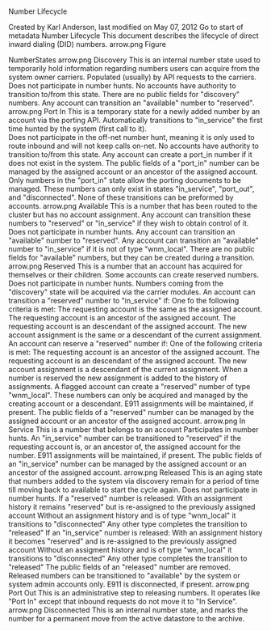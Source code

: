 #

Number Lifecycle


Created by Karl Anderson, last modified on May 07, 2012 Go to start of metadata
Number Lifecycle
This document describes the lifecycle of direct inward dialing (DID) numbers.
arrow.png  Figure
 
 NumberStates
arrow.png  Discovery
This is an internal number state used to temporarily hold information regarding numbers users can acquire from the system owner carriers.
Populated (usually) by API requests to the carriers.  
Does not participate in number hunts.
No accounts have authority to transition to/from this state.
There are no public fields for "discovery" numbers.
Any account can transition an "available" number to "reserved".
arrow.png  Port In
This is a temporary state for a newly added number by an account via the porting API.
Automatically transitions to "in_service" the first time hunted by the system (first call to it).  
Does not participate in the off-net number hunt, meaning it is only used to route inbound and will not keep calls on-net.
No accounts have authority to transition to/from this state.
Any account can create a port_in number if it does not exist in the system.
The public fields of a "port_in" number can be managed by the assigned account or an ancestor of the assigned account.
Only numbers in the "port_in" state allow the porting documents to be managed.
These numbers can only exist in states "in_service", "port_out", and "disconnected".  None of these transitions can be preformed by accounts.
arrow.png  Available
This is a number that has been routed to the cluster but has no account assignment.
Any account can transition these numbers to "reserved" or "in_service" if they wish to obtain control of it.  
Does not participate in number hunts.
Any account can transition an "available" number to "reserved".
Any account can transition an "available" number to "in_service" if it is not of type "wnm_local".
There are no public fields for "available" numbers, but they can be created during a transition.
arrow.png  Reserved
This is a number that an account has acquired for themselves or their children.  Some accounts can create reserved numbers.
Does not participate in number hunts.
Numbers coming from the "discovery" state will be acquired via the carrier modules.
An account can transition a "reserved" number to "in_service" if:
One fo the following criteria is met:
The requesting account is the same as the assigned account.
The requesting account is an ancestor of the assigned account.
The requesting account is an descendant of the assigned account.
The new account assignment is the same or a descendant of the current assignment.
An account can reserve a "reserved" number if:
One of the following criteria is met:
The requesting account is an ancestor of the assigned account.
The requesting account is an descendant of the assigned account.
The new account assignment is a descendant of the current assignment.
When a number is reserved the new assignment is added to the history of assignments.
A flagged account can create a "reserved" number of type "wnm_local".  These numbers can only be acquired and managed by the creating account or a descendant.
E911 assignments will be maintained, if present.
The public fields of a "reserved" number can be managed by the assigned account or an ancestor of the assigned account.
arrow.png  In Service
This is a number that belongs to an account
Participates in number hunts.
An "in_service" number can be transitioned to "reserved" if the requesting account is, or an ancestor of, the assigned account for the number.
E911 assignments will be maintained, if present.
The public fields of an "in_service" number can be managed by the assigned account or an ancestor of the assigned account.
arrow.png  Released
This is an aging state that numbers added to the system via discovery remain for a period of time till moving back to available to start the cycle again.
Does not participate in number hunts.
If a "reserved" number is released:
With an assignment history it remains "reserved" but is re-assigned to the previously assigned account
Without an assignment history and is of type "wnm_local" it transitions to "disconnected"
Any other type completes the transition to "released"
If an "in_service" number is released:
With an assignment history it becomes "reserved" and is re-assigned to the previously assigned account
Without an assigment history and is of type "wnm_local" it transitions to "disconnected"
Any other type completes the transition to "released"
The public fields of an "released" number are removed.
Released numbers can be transitioned to "available" by the system or system admin accounts only.
E911 is disconnected, if present.
arrow.png  Port Out
This is an administrative step to releasing numbers.  It operates like "Port In" except that inbound requests do not move it to "In Service".
arrow.png  Disconnected
This is an internal number state, and marks the number for a permanent move from the active datastore to the archive.
